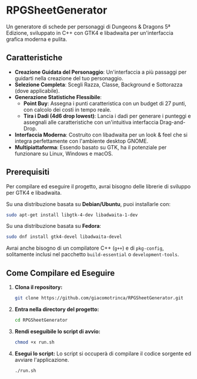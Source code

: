 # RPGSheetGenerator

Un generatore di schede per personaggi di Dungeons & Dragons 5ª Edizione, sviluppato in C++ con GTK4 e libadwaita per un'interfaccia grafica moderna e pulita.

## Caratteristiche

- **Creazione Guidata del Personaggio**: Un'interfaccia a più passaggi per guidarti nella creazione del tuo personaggio.
- **Selezione Completa**: Scegli Razza, Classe, Background e Sottorazza (dove applicabile).
- **Generazione Statistiche Flessibile**:
    - **Point Buy**: Assegna i punti caratteristica con un budget di 27 punti, con calcolo dei costi in tempo reale.
    - **Tira i Dadi (4d6 drop lowest)**: Lancia i dadi per generare i punteggi e assegnali alle caratteristiche con un'intuitiva interfaccia Drag-and-Drop.
- **Interfaccia Moderna**: Costruito con libadwaita per un look & feel che si integra perfettamente con l'ambiente desktop GNOME.
- **Multipiattaforma**: Essendo basato su GTK, ha il potenziale per funzionare su Linux, Windows e macOS.

## Prerequisiti

Per compilare ed eseguire il progetto, avrai bisogno delle librerie di sviluppo per GTK4 e libadwaita.

Su una distribuzione basata su **Debian/Ubuntu**, puoi installarle con:
```bash
sudo apt-get install libgtk-4-dev libadwaita-1-dev
```

Su una distribuzione basata su **Fedora**:
```bash
sudo dnf install gtk4-devel libadwaita-devel
```

Avrai anche bisogno di un compilatore C++ (`g++`) e di `pkg-config`, solitamente inclusi nel pacchetto `build-essential` o `development-tools`.

## Come Compilare ed Eseguire

1.  **Clona il repository:**
    ```bash
    git clone https://github.com/giacomotrinca/RPGSheetGenerator.git
    ```
2.  **Entra nella directory del progetto:**
    ```bash
    cd RPGSheetGenerator
    ```
3.  **Rendi eseguibile lo script di avvio:**
    ```bash
    chmod +x run.sh
    ```
4.  **Esegui lo script:**
    Lo script si occuperà di compilare il codice sorgente ed avviare l'applicazione.
    ```bash
    ./run.sh
    ```



